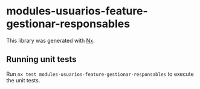 # modules-usuarios-feature-gestionar-responsables

This library was generated with [Nx](https://nx.dev).

## Running unit tests

Run `nx test modules-usuarios-feature-gestionar-responsables` to execute the unit tests.
